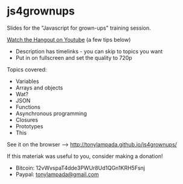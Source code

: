 js4grownups
===========

Slides for the "Javascript for grown-ups" training session.

[Watch the Hangout on Youtube](http://www.youtube.com/watch?v=iabZob_YEKg) (a few tips below)

* Description has timelinks - you can skip to topics you want
* Put in on fullscreen and set the quality to 720p

Topics covered:

* Variables
* Arrays and objects
* Wat?
* JSON
* Functions
* Asynchronous programming
* Closures
* Prototypes
* This

See it on the browser --> http://tonylampada.github.io/js4grownups/

If this materiak was useful to you, consider making a donation!

* Bitcoin: 12vWvspaT4dde3PWUr8Ud1QGn1KRH5Fsnj
* Paypal: tonylampada@gmail.com
